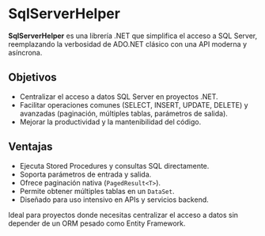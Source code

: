 # SqlServerHelper

**SqlServerHelper** es una librería .NET que simplifica el acceso a SQL Server, reemplazando la verbosidad de ADO.NET clásico con una API moderna y asíncrona.

## Objetivos
- Centralizar el acceso a datos SQL Server en proyectos .NET.
- Facilitar operaciones comunes (SELECT, INSERT, UPDATE, DELETE) y avanzadas (paginación, múltiples tablas, parámetros de salida).
- Mejorar la productividad y la mantenibilidad del código.

## Ventajas
- Ejecuta Stored Procedures y consultas SQL directamente.
- Soporta parámetros de entrada y salida.
- Ofrece paginación nativa (`PagedResult<T>`).
- Permite obtener múltiples tablas en un `DataSet`.
- Diseñado para uso intensivo en APIs y servicios backend.

Ideal para proyectos donde necesitas centralizar el acceso a datos sin depender de un ORM pesado como Entity Framework.